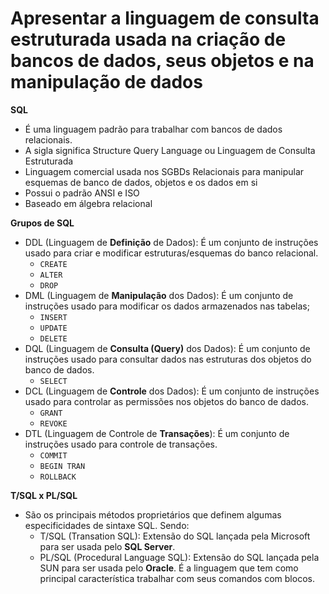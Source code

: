 # Apresentar a linguagem de consulta estruturada usada na criação de bancos de dados, seus objetos e na manipulação de dados

**SQL**
  - É uma linguagem padrão para trabalhar com bancos de dados relacionais.
  - A sigla significa Structure Query Language ou Linguagem de Consulta Estruturada
  - Linguagem comercial usada nos SGBDs Relacionais para manipular esquemas de banco de dados, objetos e os dados em si
  - Possui o padrão ANSI e ISO
  - Baseado em álgebra relacional

**Grupos de SQL**
  - DDL (Linguagem de **Definição** de Dados): É um conjunto de instruções usado para criar e modificar estruturas/esquemas do banco relacional.
    - `CREATE`
    - `ALTER`
    - `DROP`
  - DML (Linguagem de **Manipulação** dos Dados): É um conjunto de instruções usado para modificar os dados armazenados nas tabelas;
    - `INSERT`
    - `UPDATE`
    - `DELETE`
  - DQL (Linguagem de **Consulta (Query)** dos Dados): É um conjunto de instruções usado para consultar dados nas estruturas dos objetos do banco de dados.
    - `SELECT`
  - DCL (Linguagem de **Controle** dos Dados): É um conjunto de instruções usado para controlar as permissões nos objetos do banco de dados.
    - `GRANT`
    - `REVOKE`
  - DTL (Linguagem de Controle de **Transações**): É um conjunto de instruções usado para controle de transações.
    - `COMMIT`
    - `BEGIN TRAN`
    - `ROLLBACK`

**T/SQL x PL/SQL**
  - São os principais métodos proprietários que definem algumas especificidades de sintaxe SQL. Sendo:
    - T/SQL (Transation SQL): Extensão do SQL lançada pela Microsoft para ser usada pelo **SQL Server**.
    - PL/SQL (Procedural Language SQL): Extensão do SQL lançada pela SUN para ser usada pelo **Oracle**. É a linguagem que tem como principal característica trabalhar com seus comandos com blocos.